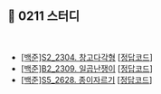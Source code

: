 ## 📘 0211 스터디
</br>

* [[백준]S2_2304. 창고다각형](https://www.acmicpc.net/problem/2304) [[정답코드]()]
* [[백준]B2_2309. 일곱난쟁이](https://www.acmicpc.net/problem/2309) [[정답코드](https://github.com/daejeon5-algostudy/AlgorithmStudy/blob/main/%EC%8A%A4%ED%84%B0%EB%94%94/0211/%EC%A0%95%EA%B5%90%EC%A4%80/B2_2309_%EC%9D%BC%EA%B3%B1%EB%82%9C%EC%9F%81%EC%9D%B4.md)]
* [[백준]S5_2628. 종이자르기](https://www.acmicpc.net/problem/2628) [[정답코드]()]
